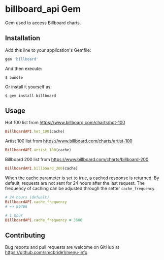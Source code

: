 # billboard_api Gem
Gem used to access Billboard charts.

## Installation

Add this line to your application's Gemfile:

```ruby
gem 'billboard'
```

And then execute:

    $ bundle

Or install it yourself as:

    $ gem install billboard

## Usage

Hot 100 list from https://www.billboard.com/charts/hot-100
```ruby
BillboardAPI.hot_100(cache)
```

Artist 100 list from https://www.billboard.com/charts/artist-100
```ruby
BillboardAPI.artist_100(cache)
```

Billboard 200 list from https://www.billboard.com/charts/billboard-200
```ruby
BillboardAPI.billboard_200(cache)
```

When the cache parameter is set to true, a cached response is returned.
By default, requests are not sent for 24 hours after the last request.
The frequency of caching can be adjusted through the setter `cache_frequency`.
```ruby
# 24 hours (defualt)
BillboardAPI.cache_frequency
# => 86400

# 1 hour
BillboardAPI.cache_frequency = 3600
```

## Contributing

Bug reports and pull requests are welcome on GitHub at https://github.com/smcbride1/menu-info.
